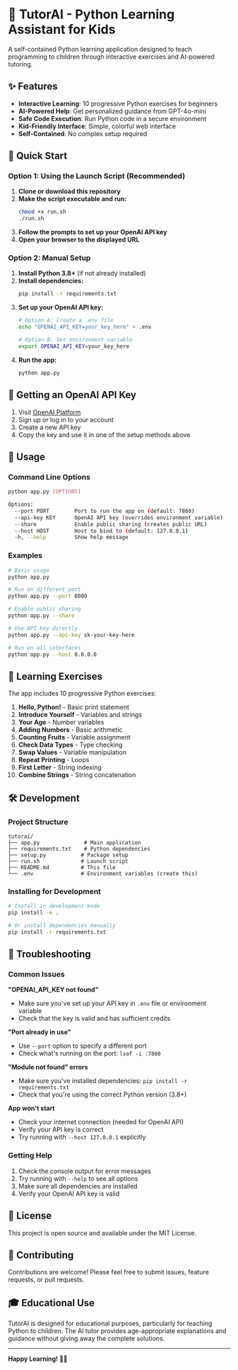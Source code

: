 # 🐍 TutorAI - Python Learning Assistant for Kids

A self-contained Python learning application designed to teach programming to children through interactive exercises and AI-powered tutoring.

## ✨ Features

- **Interactive Learning**: 10 progressive Python exercises for beginners
- **AI-Powered Help**: Get personalized guidance from GPT-4o-mini
- **Safe Code Execution**: Run Python code in a secure environment
- **Kid-Friendly Interface**: Simple, colorful web interface
- **Self-Contained**: No complex setup required

## 🚀 Quick Start

### Option 1: Using the Launch Script (Recommended)

1. **Clone or download this repository**
2. **Make the script executable and run:**
   ```bash
   chmod +x run.sh
   ./run.sh
   ```
3. **Follow the prompts to set up your OpenAI API key**
4. **Open your browser to the displayed URL**

### Option 2: Manual Setup

1. **Install Python 3.8+** (if not already installed)
2. **Install dependencies:**
   ```bash
   pip install -r requirements.txt
   ```
3. **Set up your OpenAI API key:**
   ```bash
   # Option A: Create a .env file
   echo "OPENAI_API_KEY=your_key_here" > .env
   
   # Option B: Set environment variable
   export OPENAI_API_KEY=your_key_here
   ```
4. **Run the app:**
   ```bash
   python app.py
   ```

## 🔑 Getting an OpenAI API Key

1. Visit [OpenAI Platform](https://platform.openai.com/api-keys)
2. Sign up or log in to your account
3. Create a new API key
4. Copy the key and use it in one of the setup methods above

## 📖 Usage

### Command Line Options

```bash
python app.py [OPTIONS]

Options:
  --port PORT        Port to run the app on (default: 7860)
  --api-key KEY      OpenAI API key (overrides environment variable)
  --share            Enable public sharing (creates public URL)
  --host HOST        Host to bind to (default: 127.0.0.1)
  -h, --help         Show help message
```

### Examples

```bash
# Basic usage
python app.py

# Run on different port
python app.py --port 8080

# Enable public sharing
python app.py --share

# Use API key directly
python app.py --api-key sk-your-key-here

# Run on all interfaces
python app.py --host 0.0.0.0
```

## 🎯 Learning Exercises

The app includes 10 progressive Python exercises:

1. **Hello, Python!** - Basic print statement
2. **Introduce Yourself** - Variables and strings
3. **Your Age** - Number variables
4. **Adding Numbers** - Basic arithmetic
5. **Counting Fruits** - Variable assignment
6. **Check Data Types** - Type checking
7. **Swap Values** - Variable manipulation
8. **Repeat Printing** - Loops
9. **First Letter** - String indexing
10. **Combine Strings** - String concatenation

## 🛠️ Development

### Project Structure

```
tutorai/
├── app.py              # Main application
├── requirements.txt    # Python dependencies
├── setup.py           # Package setup
├── run.sh             # Launch script
├── README.md          # This file
└── .env               # Environment variables (create this)
```

### Installing for Development

```bash
# Install in development mode
pip install -e .

# Or install dependencies manually
pip install -r requirements.txt
```

## 🔧 Troubleshooting

### Common Issues

**"OPENAI_API_KEY not found"**
- Make sure you've set up your API key in `.env` file or environment variable
- Check that the key is valid and has sufficient credits

**"Port already in use"**
- Use `--port` option to specify a different port
- Check what's running on the port: `lsof -i :7860`

**"Module not found" errors**
- Make sure you've installed dependencies: `pip install -r requirements.txt`
- Check that you're using the correct Python version (3.8+)

**App won't start**
- Check your internet connection (needed for OpenAI API)
- Verify your API key is correct
- Try running with `--host 127.0.0.1` explicitly

### Getting Help

1. Check the console output for error messages
2. Try running with `--help` to see all options
3. Make sure all dependencies are installed
4. Verify your OpenAI API key is valid

## 📝 License

This project is open source and available under the MIT License.

## 🤝 Contributing

Contributions are welcome! Please feel free to submit issues, feature requests, or pull requests.

## 🎓 Educational Use

TutorAI is designed for educational purposes, particularly for teaching Python to children. The AI tutor provides age-appropriate explanations and guidance without giving away the complete solutions.

---

**Happy Learning! 🐍✨**

